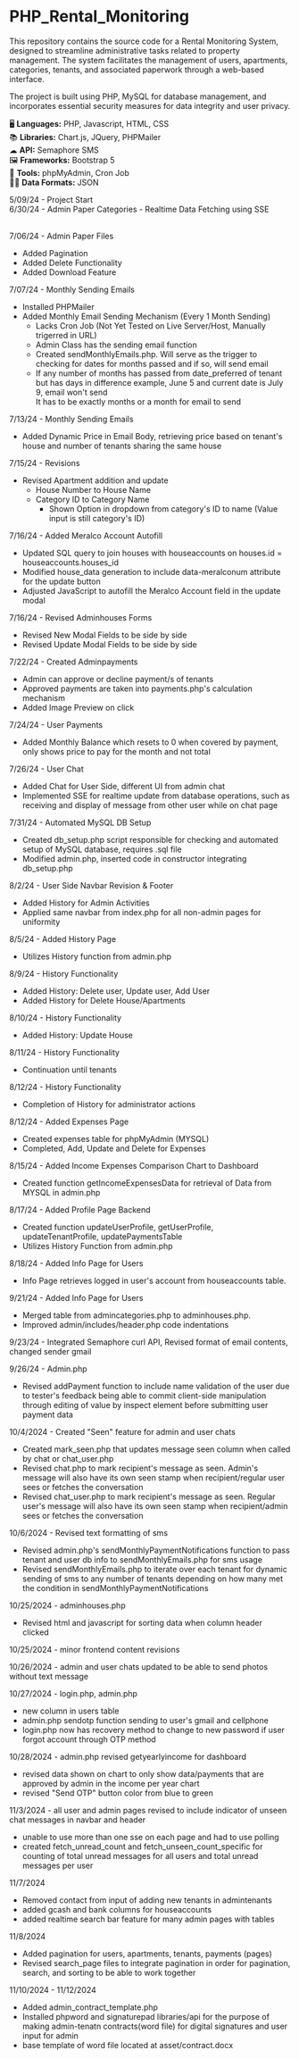 # PHP_Rental_Monitoring
This repository contains the source code for a Rental Monitoring System, designed to streamline administrative tasks related to property management. The system facilitates the management of users, apartments, categories, tenants, and associated paperwork through a web-based interface. 

The project is built using PHP, MySQL for database management, and incorporates essential security measures for data integrity and user privacy.

🖥 <strong>Languages:</strong> PHP, Javascript, HTML, CSS <br>
📚 <strong>Libraries:</strong> Chart.js, JQuery, PHPMailer <br>
☁  <strong>API:</strong> Semaphore SMS <br>
🖼 <strong>Frameworks:</strong> Bootstrap 5 <br>
🔨 <strong>Tools:</strong> phpMyAdmin, Cron Job <br>
👨‍💻 <strong>Data Formats:</strong> JSON <br>



5/09/24 - Project Start <br>
6/30/24 - Admin Paper Categories - Realtime Data Fetching using SSE <br><br>

7/06/24 - Admin Paper Files <br>
- Added Pagination <br>
- Added Delete Functionality <br>
- Added Download Feature <br>

7/07/24 - Monthly Sending Emails <br>
- Installed PHPMailer <br>
- Added Monthly Email Sending Mechanism (Every 1 Month Sending) <br>
   - Lacks Cron Job (Not Yet Tested on Live Server/Host, Manually trigerred in URL) <br>
   - Admin Class has the sending email function
   - Created sendMonthlyEmails.php. Will serve as the trigger to checking for dates for months passed and if so, will send email <br>
   - If any number of months has passed from date_preferred of tenant but has days in difference example, June 5 and current date is July 9, email won't send <br>
     It has to be exactly months or a month for email to send <br>

7/13/24 - Monthly Sending Emails<br>
- Added Dynamic Price in Email Body, retrieving price based on tenant's house and number of tenants sharing the same house <br>

7/15/24 - Revisions <br>
- Revised Apartment addition and update <br>
  - House Number to House Name <br>
  - Category ID to Category Name <br>
    - Shown Option in dropdown from category's ID to name (Value input is still category's ID) <br>

7/16/24 - Added Meralco Account Autofill <br>
- Updated SQL query to join houses with houseaccounts on houses.id = houseaccounts.houses_id <br>
- Modified house_data generation to include data-meralconum attribute for the update button <br>
- Adjusted JavaScript to autofill the Meralco Account field in the update modal <br>

7/16/24 - Revised Adminhouses Forms <br>
- Revised New Modal Fields to be side by side <br>
- Revised Update Modal Fields to be side by side <br>

7/22/24 - Created Adminpayments <br>
- Admin can approve or decline payment/s of tenants <br>
- Approved payments are taken into payments.php's calculation mechanism <br>
- Added Image Preview on click <br>

7/24/24 - User Payments <br>
- Added Monthly Balance which resets to 0 when covered by payment, only shows price to pay for the month and not total <br>

7/26/24 - User Chat <br>
- Added Chat for User Side, different UI from admin chat <br>
- Implemented SSE for realtime update from database operations, such as receiving and display of message from other user while on chat page <br>

7/31/24 - Automated MySQL DB Setup <br>
- Created db_setup.php script responsible for checking and automated setup of MySQL database, requires .sql file <br>
- Modified admin.php, inserted code in constructor integrating db_setup.php <br>

8/2/24 - User Side Navbar Revision & Footer <br>
- Added History for Admin Activities <br>
- Applied same navbar from index.php for all non-admin pages for uniformity <br>

8/5/24 - Added History Page <br>
- Utilizes History function from admin.php <br>

8/9/24 - History Functionality <br>
- Added History: Delete user, Update user, Add User <br>
- Added History for Delete House/Apartments <br>

8/10/24 - History Functionality <br>
- Added History: Update House <br>

8/11/24 - History Functionality <br>
- Continuation until tenants <br>

8/12/24 - History Functionality <br>
- Completion of History for administrator actions <br>

8/12/24 - Added Expenses Page <br>
- Created expenses table for phpMyAdmin (MYSQL) <br>
- Completed, Add, Update and Delete for Expenses <br>

8/15/24 - Added Income Expenses Comparison Chart to Dashboard <br>
- Created function getIncomeExpensesData for retrieval of Data from MYSQL in admin.php <br>

8/17/24 - Added Profile Page Backend <br>
- Created function updateUserProfile, getUserProfile, updateTenantProfile, updatePaymentsTable <br>
- Utilizes History Function from admin.php <br>

8/18/24 - Added Info Page for Users <br>
- Info Page retrieves logged in user's account from houseaccounts table. <br>

9/21/24 - Added Info Page for Users <br>
- Merged table from admincategories.php to adminhouses.php. <br>
- Improved admin/includes/header.php code indentations <br>

9/23/24 - Integrated Semaphore curl API, Revised format of email contents, changed sender gmail <br>

9/26/24 - Admin.php <br>
- Revised addPayment function to include name validation of the user due to tester's feedback being able to commit client-side manipulation through editing of value by inspect element before submitting user payment data <br> 

10/4/2024 - Created "Seen" feature for admin and user chats <br>
- Created mark_seen.php that updates message seen column when called by chat or chat_user.php <br>
- Revised chat.php to mark recipient's message as seen. Admin's message will also have its own seen stamp when recipient/regular user sees or fetches the conversation <br>
- Revised chat_user.php to mark recipient's message as seen. Regular user's message will also have its own seen stamp when recipient/admin sees or fetches the conversation <br>

10/6/2024 - Revised text formatting of sms <br>
- Revised admin.php's sendMonthlyPaymentNotifications function to pass tenant and user db info to sendMonthlyEmails.php for sms usage <br>
- Revised sendMonthlyEmails.php to iterate over each tenant for dynamic sending of sms to any number of tenants depending on how many met the condition in sendMonthlyPaymentNotifications <br>

10/25/2024 - adminhouses.php <br>
- Revised html and javascript for sorting data when column header clicked <br>

10/25/2024 - minor frontend content revisions <br>

10/26/2024 - admin and user chats updated to be able to send photos without text message <br>

10/27/2024 - login.php, admin.php <br>
- new column in users table <br>
- admin.php sendotp function sending to user's gmail and cellphone <br>
- login.php now has recovery method to change to new password if user forgot account through OTP method <br>

10/28/2024 - admin.php revised getyearlyincome for dashboard <br>
- revised data shown on chart to only show data/payments that are approved by admin in the income per year chart <br>
- revised "Send OTP" button color from blue to green <br>

11/3/2024 - all user and admin pages revised to include indicator of unseen chat messages in navbar and header <br>
- unable to use more than one sse on each page and had to use polling <br>
- created fetch_unread_count and fetch_unseen_count_specific for counting of total unread messages for all users and total unread messages per user <br>

11/7/2024
- Removed contact from input of adding new tenants in admintenants <br>
- added gcash and bank columns for houseaccounts <br>
- added realtime search bar feature for many admin pages with tables <br>

11/8/2024
- Added pagination for users, apartments, tenants, payments (pages) <br>
- Revised search_page files to integrate pagination in order for pagination, search, and sorting to be able to work together <br>

11/10/2024 - 11/12/2024
- Added admin_contract_template.php <br>
- Installed phpword and signaturepad libraries/api for the purpose of making admin-tenatn contracts(word file) for digital signatures and user input for admin <br>
- base template of word file located at asset/contract.docx <br>